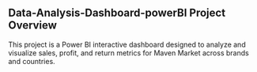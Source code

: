 ## Data-Analysis-Dashboard-powerBI Project Overview
This project is a Power BI interactive dashboard designed to analyze and visualize sales, profit, and return metrics for Maven Market across brands and countries.
